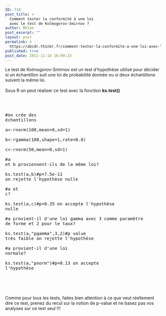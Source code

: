 ```yaml
---
ID: 718
post_title: >
  Comment tester la conformité à une loi
  avec le test de Kolmogorov-Smirnov ?
author: Melen
post_excerpt: ""
layout: post
permalink: >
  https://abcdr.thinkr.fr/comment-tester-la-conformite-a-une-loi-avec-le-test-de-kolmogorov-smirnov/
published: true
post_date: 2011-11-14 16:09:23
---
```

Le test de Kolmogorov-Smirnov est un test d'hypothèse utilisé pour décider si un échantillon suit une loi de probabilité donnée ou si deux échantillons suivent la même loi.<br /><br />Sous R on peut réaliser ce test avec la fonction <strong>ks.test()</strong><br /><br /> <pre><br /><br />#on crée des échantillons<br /><br />a&lt;-rnorm(100,mean=0,sd=1)<br /><br />b&lt;-rgamma(100,shape=1,rate=0.8)<br /><br />c&lt;-rnorm(50,mean=0,sd=1)<br /><br />#a et b proviennent-ils de la même loi?<br /><br />ks.test(a,b)#p=7.5e-11 on rejette l'hypothèse nulle<br /><br />#a et c?<br /><br />ks.test(a,c)#p=0.35 on accepte l'hypothèse nulle<br /><br />#a provient-il d'une loi gamma avec 3 comme paramètre de forme et 2 pour le taux?<br /><br />ks.test(a,"pgamma",3,2)#p value très faible on rejette l'hypothèse<br /><br />#a provient-il d'une loi normale?<br /><br />ks.test(a,"pnorm")#p=0.13 on accepte l'hypothèse<br /><br /> <br /></pre> <br /><br />Comme pour tous les tests, faites bien attention à ce que veut réellement dire ce test, prenez du recul sur la notion de p-value et ne basez pas vos analyses sur ce test seul !!!